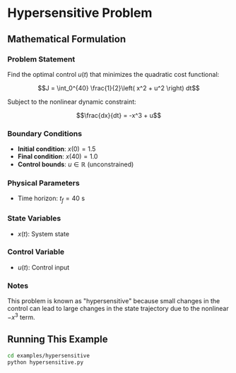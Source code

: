 # Hypersensitive Problem

## Mathematical Formulation

### Problem Statement

Find the optimal control $u(t)$ that minimizes the quadratic cost functional:

$$J = \int_0^{40} \frac{1}{2}\left( x^2 + u^2 \right) dt$$

Subject to the nonlinear dynamic constraint:

$$\frac{dx}{dt} = -x^3 + u$$

### Boundary Conditions

- **Initial condition**: $x(0) = 1.5$
- **Final condition**: $x(40) = 1.0$
- **Control bounds**: $u \in \mathbb{R}$ (unconstrained)

### Physical Parameters

- Time horizon: $t_f = 40$ s

### State Variables

- $x(t)$: System state

### Control Variable

- $u(t)$: Control input

### Notes

This problem is known as "hypersensitive" because small changes in the control can lead to large changes in the state trajectory due to the nonlinear $-x^3$ term.

## Running This Example

```bash
cd examples/hypersensitive
python hypersensitive.py
```
